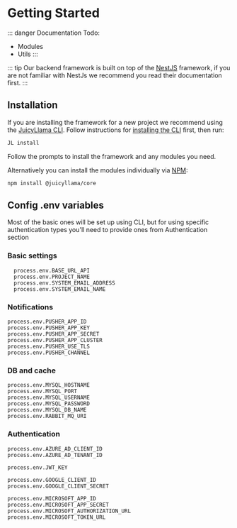 # Getting Started

::: danger
Documentation Todo:
- Modules
- Utils
  :::

::: tip
Our backend framework is built on top of the [NestJS](https://nestjs.com/) framework, if you are not familiar with NestJs we recommend you read their documentation first.
:::

## Installation

If you are installing the framework for a new project we recommend using the [JuicyLlama CLI](https://github.com/juicyllama-npm/cli). Follow instructions for [installing the CLI](/cli#installation) first, then run:

```bash
JL install
```

Follow the prompts to install the framework and any modules you need.

Alternatively you can install the modules individually via [NPM](https://www.npmjs.com/package/@juicyllama/core):

```bash
npm install @juicyllama/core
```

## Config .env variables

Most of the basic ones will be set up using CLI, but for using specific authentication types you'll need to provide ones from Authentication section

<Stats/>

### Basic settings

```
  process.env.BASE_URL_API
  process.env.PROJECT_NAME
  process.env.SYSTEM_EMAIL_ADDRESS
  process.env.SYSTEM_EMAIL_NAME
```

### Notifications

```
process.env.PUSHER_APP_ID
process.env.PUSHER_APP_KEY
process.env.PUSHER_APP_SECRET
process.env.PUSHER_APP_CLUSTER
process.env.PUSHER_USE_TLS
process.env.PUSHER_CHANNEL
```

### DB and cache

```
process.env.MYSQL_HOSTNAME
process.env.MYSQL_PORT
process.env.MYSQL_USERNAME
process.env.MYSQL_PASSWORD
process.env.MYSQL_DB_NAME
process.env.RABBIT_MQ_URI
```

### Authentication

```
process.env.AZURE_AD_CLIENT_ID
process.env.AZURE_AD_TENANT_ID

process.env.JWT_KEY

process.env.GOOGLE_CLIENT_ID
process.env.GOOGLE_CLIENT_SECRET

process.env.MICROSOFT_APP_ID
process.env.MICROSOFT_APP_SECRET
process.env.MICROSOFT_AUTHORIZATION_URL
process.env.MICROSOFT_TOKEN_URL
```
